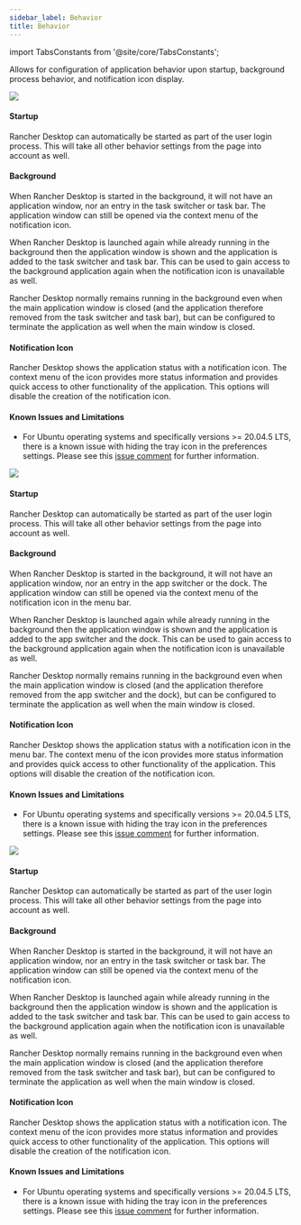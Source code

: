 ```yaml
---
sidebar_label: Behavior
title: Behavior
---
```


<head>
  <link rel="canonical" href="https://docs.rancherdesktop.io/ui/preferences/application/behavior"/>
</head>

import TabsConstants from '@site/core/TabsConstants';

Allows for configuration of application behavior upon startup, background process behavior, and notification icon display.

<Tabs groupId="os" defaultValue={TabsConstants.defaultOs}>
<TabItem value="Windows">

![](https://suse-rancher-media.s3.amazonaws.com/desktop/v1.15/preferences/Windows_application_tabBehavior.png)

#### Startup

Rancher Desktop can automatically be started as part of the user login process. This will take all other behavior settings from the page into account as well.

#### Background

When Rancher Desktop is started in the background, it will not have an application window, nor an entry in the task switcher or task bar. The application window can still be opened via the context menu of the notification icon.

When Rancher Desktop is launched again while already running in the background then the application window is shown and the application is added to the task switcher and task bar. This can be used to gain access to the background application again when the notification icon is unavailable as well.

Rancher Desktop normally remains running in the background even when the main application window is closed (and the application therefore removed from the task switcher and task bar), but can be configured to terminate the application as well when the main window is closed.

#### Notification Icon

Rancher Desktop shows the application status with a notification icon. The context menu of the icon provides more status information and provides quick access to other functionality of the application. This options will disable the creation of the notification icon.

#### Known Issues and Limitations

* For Ubuntu operating systems and specifically versions >= 20.04.5 LTS, there is a known issue with hiding the tray icon in the preferences settings. Please see this [issue comment](https://github.com/rancher-sandbox/rancher-desktop/issues/4205#issuecomment-1533750167) for further information.

</TabItem>
<TabItem value="macOS">

![](https://suse-rancher-media.s3.amazonaws.com/desktop/v1.15/preferences/macOS_application_tabBehavior.png)

#### Startup

Rancher Desktop can automatically be started as part of the user login process. This will take all other behavior settings from the page into account as well.

#### Background

When Rancher Desktop is started in the background, it will not have an application window, nor an entry in the app switcher or the dock. The application window can still be opened via the context menu of the notification icon in the menu bar.

When Rancher Desktop is launched again while already running in the background then the application window is shown and the application is added to the app switcher and the dock. This can be used to gain access to the background application again when the notification icon is unavailable as well.

Rancher Desktop normally remains running in the background even when the main application window is closed (and the application therefore removed from the app switcher and the dock), but can be configured to terminate the application as well when the main window is closed.

#### Notification Icon

Rancher Desktop shows the application status with a notification icon in the menu bar. The context menu of the icon provides more status information and provides quick access to other functionality of the application. This options will disable the creation of the notification icon.

#### Known Issues and Limitations

* For Ubuntu operating systems and specifically versions >= 20.04.5 LTS, there is a known issue with hiding the tray icon in the preferences settings. Please see this [issue comment](https://github.com/rancher-sandbox/rancher-desktop/issues/4205#issuecomment-1533750167) for further information.

</TabItem>
<TabItem value="Linux">

![](https://suse-rancher-media.s3.amazonaws.com/desktop/v1.15/preferences/Linux_application_tabBehavior.png)

#### Startup

Rancher Desktop can automatically be started as part of the user login process. This will take all other behavior settings from the page into account as well.

#### Background

When Rancher Desktop is started in the background, it will not have an application window, nor an entry in the task switcher or task bar. The application window can still be opened via the context menu of the notification icon.

When Rancher Desktop is launched again while already running in the background then the application window is shown and the application is added to the task switcher and task bar. This can be used to gain access to the background application again when the notification icon is unavailable as well.

Rancher Desktop normally remains running in the background even when the main application window is closed (and the application therefore removed from the task switcher and task bar), but can be configured to terminate the application as well when the main window is closed.

#### Notification Icon

Rancher Desktop shows the application status with a notification icon. The context menu of the icon provides more status information and provides quick access to other functionality of the application. This options will disable the creation of the notification icon.

#### Known Issues and Limitations

* For Ubuntu operating systems and specifically versions >= 20.04.5 LTS, there is a known issue with hiding the tray icon in the preferences settings. Please see this [issue comment](https://github.com/rancher-sandbox/rancher-desktop/issues/4205#issuecomment-1533750167) for further information.

</TabItem>
</Tabs>
